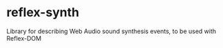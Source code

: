 # reflex-synth
Library for describing Web Audio sound synthesis events, to be used with Reflex-DOM
  
